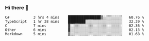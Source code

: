 ### Hi there 👋

<!--START_SECTION:waka-->
```text
C#           3 hrs 4 mins    ███████████████▒░░░░░░░░░   60.76 % 
TypeScript   1 hr 38 mins    ████████░░░░░░░░░░░░░░░░░   32.39 % 
C            7 mins          ▓░░░░░░░░░░░░░░░░░░░░░░░░   02.36 % 
Other        6 mins          ▓░░░░░░░░░░░░░░░░░░░░░░░░   02.13 % 
Markdown     5 mins          ▒░░░░░░░░░░░░░░░░░░░░░░░░   01.68 % 
```
<!--END_SECTION:waka-->

<!--
**jerry-shao/jerry-shao** is a ✨ _special_ ✨ repository because its `README.md` (this file) appears on your GitHub profile.

Here are some ideas to get you started:

- 🔭 I’m currently working on ...
- 🌱 I’m currently learning ...
- 👯 I’m looking to collaborate on ...
- 🤔 I’m looking for help with ...
- 💬 Ask me about ...
- 📫 How to reach me: ...
- 😄 Pronouns: ...
- ⚡ Fun fact: ...
-->
